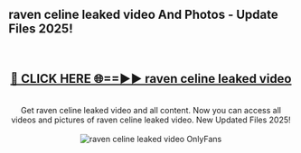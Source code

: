 <h2>raven celine leaked video And Photos - Update Files 2025!</h2>
<br>
<div align="center">
<h2><a href="https://betterlinks.top/A2PfLJ" rel="nofollow">🔴 CLICK HERE 🌐==►► raven celine leaked video</a></h2>
<br>
Get raven celine leaked video and all content. Now you can access all videos and pictures of raven celine leaked video. New Updated Files 2025!
<br>
<br>
<a href="https://betterlinks.top/A2PfLJ" rel="nofollow" data-target="animated-image.originalLink"><img src="https://i.imgur.com/dJHk4Zq.gif" alt="raven celine leaked video OnlyFans" style="max-width: 100%; display: inline-block;" data-target="animated-image.originalImage"></a>
</div>
<br>